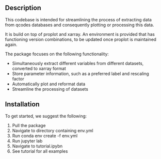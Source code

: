 <h2>Description</h2>
This codebase is intended for streamlining the process of extracting data from qcodes databases and consequently plotting or processing this data.

It is build on top of proplot and xarray. An environment is provided that has functioning version combinations, to be updated once proplot is maintained again.

The package focuses on the following functionality:

- Simultaneously extract different variables from different datasets, converted to xarray format
- Store parameter information, such as a preferred label and rescaling factor  
- Automatically plot and reformat data
- Streamline the processing of datasets

<h2>Installation</h2>
To get started, we suggest the following:

1. Pull the package 
2. Navigate to directory containing env.yml
3. Run conda env create -f env.yml
4. Run jupyter lab
5. Navigate to tutorial.ipybn
6. See tutorial for all examples

